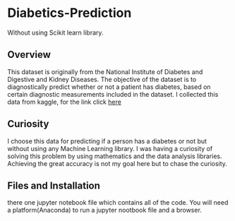 # Diabetics-Prediction
Without using Scikit learn library.

## Overview

This dataset is originally from the National Institute of Diabetes and Digestive and Kidney Diseases. The objective of the dataset is to diagnostically predict whether or not a patient has diabetes, based on certain diagnostic measurements included in the dataset. I collected this data from kaggle, for the link click [here](https://www.kaggle.com/uciml/pima-indians-diabetes-database)

## Curiosity

I choose this data for predicting if a person has a diabetes or not but without using any Machine Learning library. I was having a curiosity of solving this problem by using mathematics and the data analysis libraries. Achieving the great accuracy is not my goal here but to chase the curiosity.

## Files and Installation

there one jupyter notebook file which contains all of the code. You will need a platform(Anaconda) to run a jupyter nootbook file and a browser.

